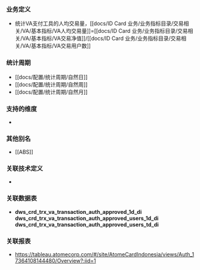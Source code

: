 ### 业务定义

* 统计VA支付工具的人均交易量，[[docs/ID Card 业务/业务指标目录/交易相关/VA/基本指标/VA人均交易量]]=[[docs/ID Card 业务/业务指标目录/交易相关/VA/基本指标/VA交易净值]]/[[docs/ID Card 业务/业务指标目录/交易相关/VA/基本指标/VA交易用户数]]
### 统计周期

* [[docs/配置/统计周期/自然日]]
* [[docs/配置/统计周期/自然周]]
* [[docs/配置/统计周期/自然月]]
### 支持的维度

* 
### 其他别名

* [[ABS]]
### 关联技术定义

* 
### 关联数据表

* **dws_crd_trx_va_transaction_auth_approved_1d_di** 
   **dws_crd_trx_va_transaction_auth_approved_users_1d_di** **dws_crd_trx_va_transaction_auth_approved_users_td_di**
### 关联报表
* https://tableau.atomecorp.com/#/site/AtomeCardIndonesia/views/Auth_17364108144480/Overview?:iid=1
